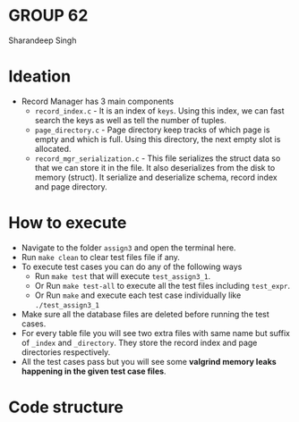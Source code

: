 # GROUP 62
Sharandeep Singh


# Ideation
- Record Manager has 3 main components
    - `record_index.c` - It is an index of `keys`. Using this index, we can fast search the keys as well as tell the number of tuples.
    - `page_directory.c` - Page directory keep tracks of which page is empty and which is full. Using this directory, the next empty slot is allocated.
    - `record_mgr_serialization.c` - This file serializes the struct data so that we can store it in the file. It also deserializes from the disk to memory (struct). It serialize and deserialize schema, record index and page directory.

# How to execute
- Navigate to the folder `assign3` and open the terminal here.
- Run `make clean` to clear test files file if any.    
- To execute test cases you can do any of the following ways
    - Run `make test` that will execute `test_assign3_1`.
    - Or Run `make test-all` to execute all the test files including `test_expr`.
    - Or Run `make` and execute each test case individually like `./test_assign3_1`
- Make sure all the database files are deleted before running the test cases.
- For every table file you will see two extra files with same name but suffix of `_index` and `_directory`. They store the record index and page directories respectively.
- All the test cases pass but you will see some **valgrind memory leaks happening in the given test case files**.

# Code structure